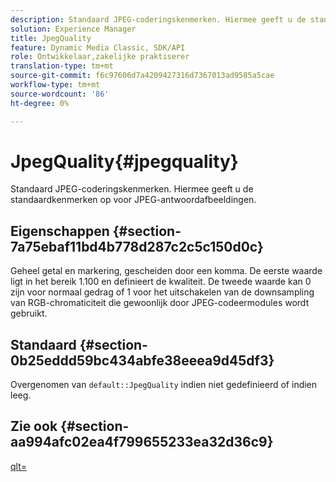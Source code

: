 ```yaml
---
description: Standaard JPEG-coderingskenmerken. Hiermee geeft u de standaardkenmerken op voor JPEG-antwoordafbeeldingen.
solution: Experience Manager
title: JpegQuality
feature: Dynamic Media Classic, SDK/API
role: Ontwikkelaar,zakelijke praktiserer
translation-type: tm+mt
source-git-commit: f6c97606d7a4209427316d7367013ad9585a5cae
workflow-type: tm+mt
source-wordcount: '86'
ht-degree: 0%

---
```



# JpegQuality{#jpegquality}

Standaard JPEG-coderingskenmerken. Hiermee geeft u de standaardkenmerken op voor JPEG-antwoordafbeeldingen.

## Eigenschappen {#section-7a75ebaf11bd4b778d287c2c5c150d0c}

Geheel getal en markering, gescheiden door een komma. De eerste waarde ligt in het bereik 1.100 en definieert de kwaliteit. De tweede waarde kan 0 zijn voor normaal gedrag of 1 voor het uitschakelen van de downsampling van RGB-chromaticiteit die gewoonlijk door JPEG-codeermodules wordt gebruikt.

## Standaard {#section-0b25eddd59bc434abfe38eeea9d45df3}

Overgenomen van `default::JpegQuality` indien niet gedefinieerd of indien leeg.

## Zie ook {#section-aa994afc02ea4f799655233ea32d36c9}

[qlt=](../../../../../is-api/http-ref/image-serving-api-ref/c-http-protocol-reference/c-command-reference/r-is-http-qlt.md#reference-f69ed0758c784b0385d979820546d352)
